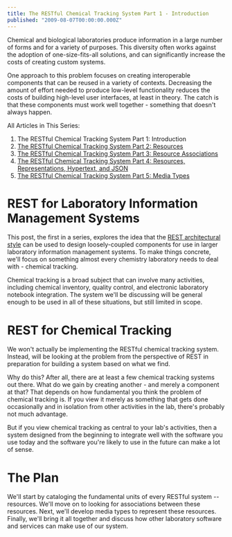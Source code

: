 ```yaml
---
title: The RESTful Chemical Tracking System Part 1 - Introduction
published: "2009-08-07T00:00:00.000Z"
---
```


Chemical and biological laboratories produce information in a large number of forms and for a variety of purposes. This diversity often works against the adoption of one-size-fits-all solutions, and can significantly increase the costs of creating custom systems.

One approach to this problem focuses on creating interoperable components that can be reused in a variety of contexts. Decreasing the amount of effort needed to produce low-level functionality reduces the costs of building high-level user interfaces, at least in theory. The catch is that these components must work well together - something that doesn't always happen.

All Articles in This Series:

1.  The RESTful Chemical Tracking System Part 1: Introduction
2.  [The RESTful Chemical Tracking System Part 2: Resources](/articles/2009/08/14/the-restful-chemical-tracking-system-part-2-resources)
3.  [The RESTful Chemical Tracking System Part 3: Resource Associations](/articles/2009/08/21/the-restful-chemical-tracking-system-part-3-resource-associations)
4.  [The RESTful Chemical Tracking System Part 4: Resources, Representations, Hypertext, and JSON](/articles/2009/08/28/the-restful-chemical-tracking-system-part-4-resources-representations-hypertext-and-json)
5. [The RESTful Chemical Tracking System Part 5: Media Types](/articles/2009/09/10/the-restful-chemical-tracking-system-part-5-media-types)

# REST for Laboratory Information Management Systems

This post, the first in a series, explores the idea that the [REST architectural style](/articles/2009/07/31/restful-web-services-hypermedia-and-robot-scientists) can be used to design loosely-coupled components for use in larger laboratory information management systems. To make things concrete, we'll focus on something almost every chemistry laboratory needs to deal with - chemical tracking.

Chemical tracking is a broad subject that can involve many activities, including chemical inventory, quality control, and electronic laboratory notebook integration. The system we'll be discussing will be general enough to be used in all of these situations, but still limited in scope.

# REST for Chemical Tracking

We won't actually be implementing the RESTful chemical tracking system. Instead, will be looking at the problem from the perspective of REST in preparation for building a system based on what we find.

Why do this? After all, there are at least a few chemical tracking systems out there. What do we gain by creating another - and merely a component at that? That depends on how fundamental you think the problem of chemical tracking is. If you view it merely as something that gets done occasionally and in isolation from other activities in the lab, there's probably not much advantage.

But if you view chemical tracking as central to your lab's activities, then a system designed from the beginning to integrate well with the software you use today and the software you're likely to use in the future can make a lot of sense.

# The Plan

We'll start by cataloging the fundamental units of every RESTful system -- resources. We'll move on to looking for associations between these resources. Next, we'll develop media types to represent these resources. Finally, we'll bring it all together and discuss how other laboratory software and services can make use of our system.
